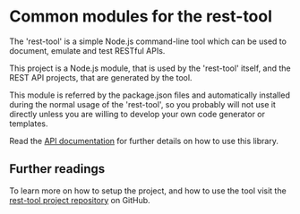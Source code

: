 # Common modules for the rest-tool

The 'rest-tool' is a simple Node.js command-line tool which can be used to document,
emulate and test RESTful APIs. 

This project is a Node.js module, that is used by the 'rest-tool' itself,
and the REST API projects, that are generated by the tool.

This module is referred by the package.json files and automatically installed during the normal usage 
of the 'rest-tool', so you probably will not use it directly unless you are willing to develop 
your own code generator or templates.

Read the [API documentation](https://tombenke.github.io/rest-tool-common/index.html)
for further details on how to use this library.

## Further readings

To learn more on how to setup the project, and how to use the tool visit the 
[rest-tool project repository](https://github.com/tombenke/rest-tool) on GitHub.
